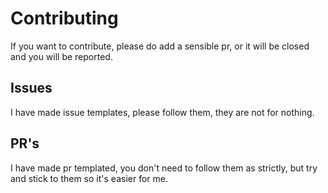 # Contributing
If you want to contribute, please do add a sensible pr, or it will be closed and you will be reported.

## Issues
I have made issue templates, please follow them, they are not for nothing.

## PR's
I have made pr templated, you don't need to follow them as strictly, but try and stick to them so it's easier for me.
